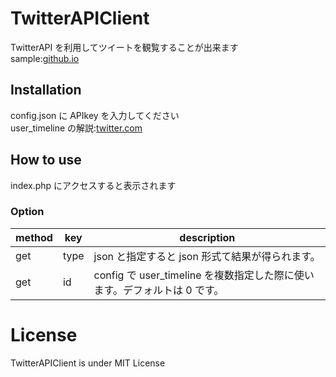 # TwitterAPIClient

TwitterAPI を利用してツイートを観覧することが出来ます<br>
sample:[github.io](https://fa0311.github.io/TwitterAPIClient/sample/sample.html "github.io")

## Installation

config.json に APIkey を入力してください<br>
user_timeline の解説:[twitter.com](https://developer.twitter.com/en/docs/twitter-api/v1/tweets/timelines/api-reference/get-statuses-user_timeline "twitter.com")

## How to use

index.php にアクセスすると表示されます<br>

### Option

| method | key  | description                                                               |
| ------ | ---- | ------------------------------------------------------------------------- |
| get    | type | json と指定すると json 形式て結果が得られます。                           |
| get    | id   | config で user_timeline を複数指定した際に使います。デフォルトは 0 です。 |

# License

TwitterAPIClient is under MIT License
